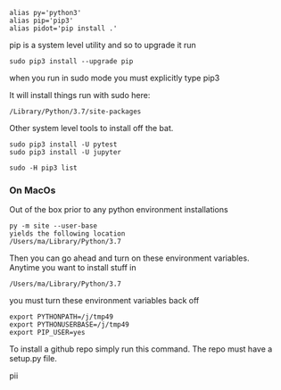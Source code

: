 
```
alias py='python3'
alias pip='pip3'
alias pidot='pip install .'
```

pip is a system level utility and so to upgrade it run
```
sudo pip3 install --upgrade pip
```
when you run in sudo mode you must explicitly type pip3

It will install things run with sudo here:
```
/Library/Python/3.7/site-packages
```

Other system level tools to install off the bat.

```
sudo pip3 install -U pytest
sudo pip3 install -U jupyter

sudo -H pip3 list
```

### On MacOs

Out of the box prior to any python environment installations

```
py -m site --user-base
yields the following location
/Users/ma/Library/Python/3.7
```

Then you can go ahead and turn on these environment variables.    
Anytime you want to install stuff in
```
/Users/ma/Library/Python/3.7
```
you must turn these environment variables back off

```
export PYTHONPATH=/j/tmp49
export PYTHONUSERBASE=/j/tmp49
export PIP_USER=yes
```

To install a github repo simply run this command. The repo must have a setup.py file.

pii
